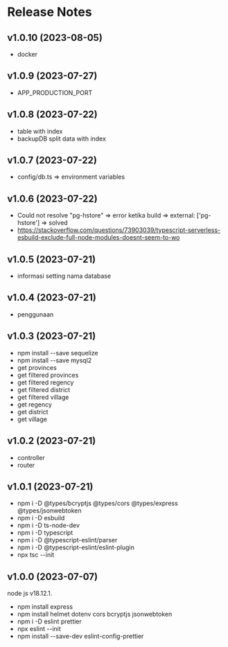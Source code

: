 # Release Notes

## v1.0.10 (2023-08-05)

- docker

## v1.0.9 (2023-07-27)

- APP_PRODUCTION_PORT

## v1.0.8 (2023-07-22)

- table with index
- backupDB split data with index

## v1.0.7 (2023-07-22)

- config/db.ts => environment variables

## v1.0.6 (2023-07-22)

- Could not resolve "pg-hstore" => error ketika build => external: ['pg-hstore'] => solved
- https://stackoverflow.com/questions/73903039/typescript-serverless-esbuild-exclude-full-node-modules-doesnt-seem-to-wo

## v1.0.5 (2023-07-21)

- informasi setting nama database

## v1.0.4 (2023-07-21)

- penggunaan

## v1.0.3 (2023-07-21)

- npm install --save sequelize
- npm install --save mysql2
- get provinces
- get filtered provinces
- get filtered regency
- get filtered district
- get filtered village
- get regency
- get district
- get village

## v1.0.2 (2023-07-21)

- controller
- router

## v1.0.1 (2023-07-21)

- npm i -D @types/bcryptjs @types/cors @types/express @types/jsonwebtoken
- npm i -D esbuild
- npm i -D ts-node-dev
- npm i -D typescript
- npm i -D @typescript-eslint/parser
- npm i -D @typescript-eslint/eslint-plugin
- npx tsc --init

## v1.0.0 (2023-07-07)

node js v18.12.1.

- npm install express
- npm install helmet dotenv cors bcryptjs jsonwebtoken
- npm i -D eslint prettier
- npx eslint --init
- npm install --save-dev eslint-config-prettier
